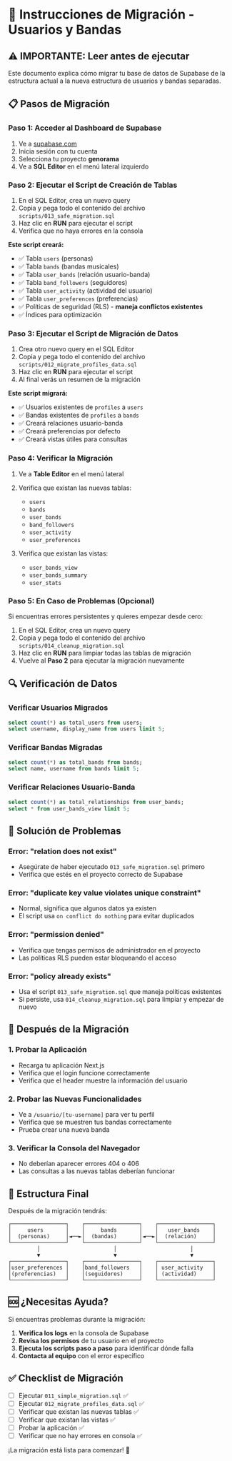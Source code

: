 # 🚀 Instrucciones de Migración - Usuarios y Bandas

## ⚠️ IMPORTANTE: Leer antes de ejecutar

Este documento explica cómo migrar tu base de datos de Supabase de la estructura actual a la nueva estructura de usuarios y bandas separadas.

## 📋 Pasos de Migración

### **Paso 1: Acceder al Dashboard de Supabase**

1. Ve a [supabase.com](https://supabase.com)
2. Inicia sesión con tu cuenta
3. Selecciona tu proyecto **genorama**
4. Ve a **SQL Editor** en el menú lateral izquierdo

### **Paso 2: Ejecutar el Script de Creación de Tablas**

1. En el SQL Editor, crea un nuevo query
2. Copia y pega todo el contenido del archivo `scripts/013_safe_migration.sql`
3. Haz clic en **RUN** para ejecutar el script
4. Verifica que no haya errores en la consola

**Este script creará:**

- ✅ Tabla `users` (personas)
- ✅ Tabla `bands` (bandas musicales)
- ✅ Tabla `user_bands` (relación usuario-banda)
- ✅ Tabla `band_followers` (seguidores)
- ✅ Tabla `user_activity` (actividad del usuario)
- ✅ Tabla `user_preferences` (preferencias)
- ✅ Políticas de seguridad (RLS) - **maneja conflictos existentes**
- ✅ Índices para optimización

### **Paso 3: Ejecutar el Script de Migración de Datos**

1. Crea otro nuevo query en el SQL Editor
2. Copia y pega todo el contenido del archivo `scripts/012_migrate_profiles_data.sql`
3. Haz clic en **RUN** para ejecutar el script
4. Al final verás un resumen de la migración

**Este script migrará:**

- ✅ Usuarios existentes de `profiles` a `users`
- ✅ Bandas existentes de `profiles` a `bands`
- ✅ Creará relaciones usuario-banda
- ✅ Creará preferencias por defecto
- ✅ Creará vistas útiles para consultas

### **Paso 4: Verificar la Migración**

1. Ve a **Table Editor** en el menú lateral
2. Verifica que existan las nuevas tablas:

   - `users`
   - `bands`
   - `user_bands`
   - `band_followers`
   - `user_activity`
   - `user_preferences`

3. Verifica que existan las vistas:
   - `user_bands_view`
   - `user_bands_summary`
   - `user_stats`

### **Paso 5: En Caso de Problemas (Opcional)**

Si encuentras errores persistentes y quieres empezar desde cero:

1. En el SQL Editor, crea un nuevo query
2. Copia y pega todo el contenido del archivo `scripts/014_cleanup_migration.sql`
3. Haz clic en **RUN** para limpiar todas las tablas de migración
4. Vuelve al **Paso 2** para ejecutar la migración nuevamente

## 🔍 Verificación de Datos

### **Verificar Usuarios Migrados**

```sql
select count(*) as total_users from users;
select username, display_name from users limit 5;
```

### **Verificar Bandas Migradas**

```sql
select count(*) as total_bands from bands;
select name, username from bands limit 5;
```

### **Verificar Relaciones Usuario-Banda**

```sql
select count(*) as total_relationships from user_bands;
select * from user_bands_view limit 5;
```

## 🚨 Solución de Problemas

### **Error: "relation does not exist"**

- Asegúrate de haber ejecutado `013_safe_migration.sql` primero
- Verifica que estés en el proyecto correcto de Supabase

### **Error: "duplicate key value violates unique constraint"**

- Normal, significa que algunos datos ya existen
- El script usa `on conflict do nothing` para evitar duplicados

### **Error: "permission denied"**

- Verifica que tengas permisos de administrador en el proyecto
- Las políticas RLS pueden estar bloqueando el acceso

### **Error: "policy already exists"**

- Usa el script `013_safe_migration.sql` que maneja políticas existentes
- Si persiste, usa `014_cleanup_migration.sql` para limpiar y empezar de nuevo

## 🎯 Después de la Migración

### **1. Probar la Aplicación**

- Recarga tu aplicación Next.js
- Verifica que el login funcione correctamente
- Verifica que el header muestre la información del usuario

### **2. Probar las Nuevas Funcionalidades**

- Ve a `/usuario/[tu-username]` para ver tu perfil
- Verifica que se muestren tus bandas correctamente
- Prueba crear una nueva banda

### **3. Verificar la Consola del Navegador**

- No deberían aparecer errores 404 o 406
- Las consultas a las nuevas tablas deberían funcionar

## 📱 Estructura Final

Después de la migración tendrás:

```
┌─────────────────┐    ┌─────────────────┐    ┌─────────────────┐
│     users       │    │     bands       │    │   user_bands    │
│  (personas)     │◄──►│  (bandas)       │◄──►│  (relación)     │
└─────────────────┘    └─────────────────┘    └─────────────────┘
         │                       │                       │
         ▼                       ▼                       ▼
┌─────────────────┐    ┌─────────────────┐    ┌─────────────────┐
│user_preferences │    │band_followers   │    │ user_activity   │
│(preferencias)   │    │(seguidores)     │    │ (actividad)     │
└─────────────────┘    └─────────────────┘    └─────────────────┘
```

## 🆘 ¿Necesitas Ayuda?

Si encuentras problemas durante la migración:

1. **Verifica los logs** en la consola de Supabase
2. **Revisa los permisos** de tu usuario en el proyecto
3. **Ejecuta los scripts paso a paso** para identificar dónde falla
4. **Contacta al equipo** con el error específico

## ✅ Checklist de Migración

- [ ] Ejecutar `011_simple_migration.sql` ✅
- [ ] Ejecutar `012_migrate_profiles_data.sql` ✅
- [ ] Verificar que existan las nuevas tablas ✅
- [ ] Verificar que existan las vistas ✅
- [ ] Probar la aplicación ✅
- [ ] Verificar que no hay errores en consola ✅

¡La migración está lista para comenzar! 🎉
